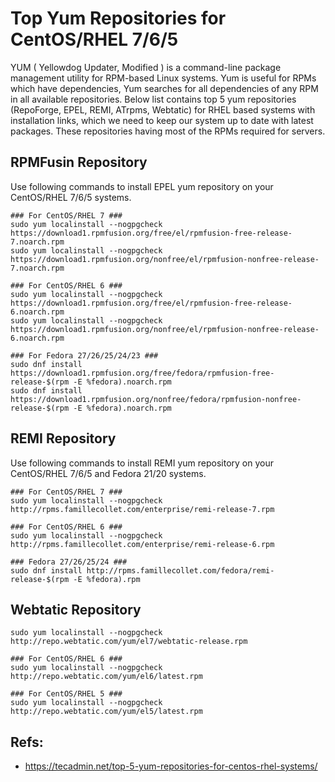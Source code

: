 # Top Yum Repositories for CentOS/RHEL 7/6/5 

YUM ( Yellowdog Updater, Modified ) is a command-line package management utility for RPM-based Linux systems. Yum is useful for RPMs which have dependencies, Yum searches for all dependencies of any RPM in all available repositories. Below list contains top 5 yum repositories (RepoForge, EPEL, REMI, ATrpms, Webtatic) for RHEL based systems with installation links, which we need to keep our system up to date with latest packages. These repositories having most of the RPMs required for servers.

## RPMFusin Repository
Use following commands to install EPEL yum repository on your CentOS/RHEL 7/6/5 systems.

```
### For CentOS/RHEL 7 ###
sudo yum localinstall --nogpgcheck https://download1.rpmfusion.org/free/el/rpmfusion-free-release-7.noarch.rpm 
sudo yum localinstall --nogpgcheck https://download1.rpmfusion.org/nonfree/el/rpmfusion-nonfree-release-7.noarch.rpm

### For CentOS/RHEL 6 ###
sudo yum localinstall --nogpgcheck https://download1.rpmfusion.org/free/el/rpmfusion-free-release-6.noarch.rpm
sudo yum localinstall --nogpgcheck https://download1.rpmfusion.org/nonfree/el/rpmfusion-nonfree-release-6.noarch.rpm

### For Fedora 27/26/25/24/23 ###
sudo dnf install https://download1.rpmfusion.org/free/fedora/rpmfusion-free-release-$(rpm -E %fedora).noarch.rpm
sudo dnf install https://download1.rpmfusion.org/nonfree/fedora/rpmfusion-nonfree-release-$(rpm -E %fedora).noarch.rpm
```

## REMI Repository
Use following commands to install REMI yum repository on your CentOS/RHEL 7/6/5 and Fedora 21/20 systems.

```
### For CentOS/RHEL 7 ###
sudo yum localinstall --nogpgcheck http://rpms.famillecollet.com/enterprise/remi-release-7.rpm

### For CentOS/RHEL 6 ###
sudo yum localinstall --nogpgcheck http://rpms.famillecollet.com/enterprise/remi-release-6.rpm

### Fedora 27/26/25/24 ###
sudo dnf install http://rpms.famillecollet.com/fedora/remi-release-$(rpm -E %fedora).rpm
```

## Webtatic Repository

```
sudo yum localinstall --nogpgcheck http://repo.webtatic.com/yum/el7/webtatic-release.rpm

### For CentOS/RHEL 6 ###
sudo yum localinstall --nogpgcheck http://repo.webtatic.com/yum/el6/latest.rpm

### For CentOS/RHEL 5 ###
sudo yum localinstall --nogpgcheck http://repo.webtatic.com/yum/el5/latest.rpm
```

## Refs:
- https://tecadmin.net/top-5-yum-repositories-for-centos-rhel-systems/
